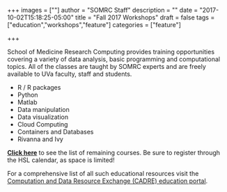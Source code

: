 +++
images = [""]
author = "SOMRC Staff"
description = ""
date = "2017-10-02T15:18:25-05:00"
title = "Fall 2017 Workshops"
draft = false
tags = ["education","workshops","feature"]
categories = ["feature"]

+++

School of Medicine Research Computing provides training opportunities covering a variety of data analysis, basic programming 
and computational topics. All of the classes are taught by SOMRC experts and are freely available to UVa faculty, staff and students.

* R / R packages
* Python
* Matlab
* Data manipulation
* Data visualization
* Cloud Computing
* Containers and Databases
* Rivanna and Ivy

[**Click here**](https://somrc.virginia.edu/education/workshops/) to see the list of remaining courses. Be sure to register through the HSL calendar, as space is limited!

For a comprehensive list of all such educational resources visit the [Computation and Data Resource Exchange (CADRE) education portal](http://cadre.virginia.edu/service-detail/education).
